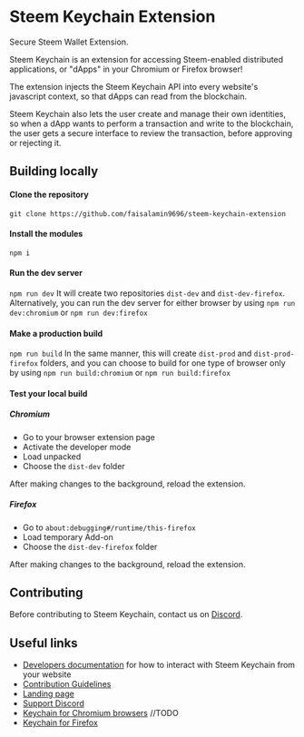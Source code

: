 # Steem Keychain Extension

Secure Steem Wallet Extension.

Steem Keychain is an extension for accessing Steem-enabled distributed applications, or "dApps" in your Chromium or Firefox browser!

The extension injects the Steem Keychain API into every website's javascript context, so that dApps can read from the blockchain.

Steem Keychain also lets the user create and manage their own identities, so when a dApp wants to perform a transaction and write to the blockchain, the user gets a secure interface to review the transaction, before approving or rejecting it.

## Building locally

#### Clone the repository

`git clone https://github.com/faisalamin9696/steem-keychain-extension`

#### Install the modules

`npm i`

#### Run the dev server

`npm run dev`
It will create two repositories `dist-dev` and `dist-dev-firefox`.
Alternatively, you can run the dev server for either browser by using `npm run dev:chromium` or `npm run dev:firefox`

#### Make a production build

`npm run build`
In the same manner, this will create `dist-prod` and `dist-prod-firefox` folders, and you can choose to build for one type of browser only by using `npm run build:chromium` or `npm run build:firefox`

#### Test your local build

##### Chromium

- Go to your browser extension page
- Activate the developer mode
- Load unpacked
- Choose the `dist-dev` folder

After making changes to the background, reload the extension.

##### Firefox

- Go to `about:debugging#/runtime/this-firefox`
- Load temporary Add-on
- Choose the `dist-dev-firefox` folder

After making changes to the background, reload the extension.

## Contributing

Before contributing to Steem Keychain, contact us on [Discord](https://discord.com/invite/Bsf98vMg6U).

## Useful links

- [Developers documentation](./documentation/README.md) for how to interact with Steem Keychain from your website
- [Contribution Guidelines](/CONTRIBUTING.md)
- [Landing page](https://keychain.steempro.com)
- [Support Discord](https://discord.com/invite/Bsf98vMg6U)
- [Keychain for Chromium browsers](https://chrome.google.com/webstore/detail/steemkeychain/jhgnbkkipaallpehbohjmkbjofjdmeid?hl=en)
//TODO
- [Keychain for Firefox](https://addons.mozilla.org/en-US/firefox/addon/steemkeychain/)
